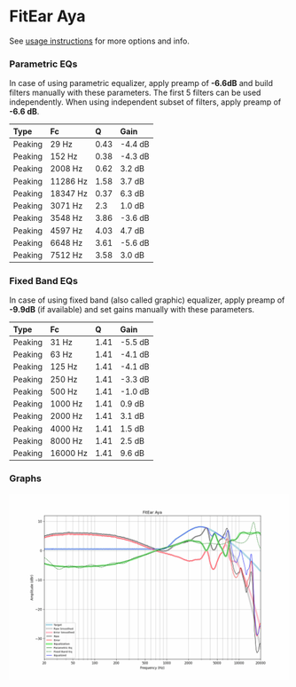 # FitEar Aya
See [usage instructions](https://github.com/jaakkopasanen/AutoEq#usage) for more options and info.

### Parametric EQs
In case of using parametric equalizer, apply preamp of **-6.6dB** and build filters manually
with these parameters. The first 5 filters can be used independently.
When using independent subset of filters, apply preamp of **-6.6 dB**.

| Type    | Fc       |    Q | Gain    |
|:--------|:---------|:-----|:--------|
| Peaking | 29 Hz    | 0.43 | -4.4 dB |
| Peaking | 152 Hz   | 0.38 | -4.3 dB |
| Peaking | 2008 Hz  | 0.62 | 3.2 dB  |
| Peaking | 11286 Hz | 1.58 | 3.7 dB  |
| Peaking | 18347 Hz | 0.37 | 6.3 dB  |
| Peaking | 3071 Hz  | 2.3  | 1.0 dB  |
| Peaking | 3548 Hz  | 3.86 | -3.6 dB |
| Peaking | 4597 Hz  | 4.03 | 4.7 dB  |
| Peaking | 6648 Hz  | 3.61 | -5.6 dB |
| Peaking | 7512 Hz  | 3.58 | 3.0 dB  |

### Fixed Band EQs
In case of using fixed band (also called graphic) equalizer, apply preamp of **-9.9dB**
(if available) and set gains manually with these parameters.

| Type    | Fc       |    Q | Gain    |
|:--------|:---------|:-----|:--------|
| Peaking | 31 Hz    | 1.41 | -5.5 dB |
| Peaking | 63 Hz    | 1.41 | -4.1 dB |
| Peaking | 125 Hz   | 1.41 | -4.1 dB |
| Peaking | 250 Hz   | 1.41 | -3.3 dB |
| Peaking | 500 Hz   | 1.41 | -1.0 dB |
| Peaking | 1000 Hz  | 1.41 | 0.9 dB  |
| Peaking | 2000 Hz  | 1.41 | 3.1 dB  |
| Peaking | 4000 Hz  | 1.41 | 1.5 dB  |
| Peaking | 8000 Hz  | 1.41 | 2.5 dB  |
| Peaking | 16000 Hz | 1.41 | 9.6 dB  |

### Graphs
![](./FitEar%20Aya.png)